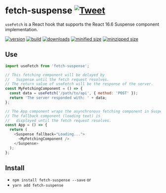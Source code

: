 # fetch-suspense [![Tweet](https://img.shields.io/twitter/url/http/shields.io.svg?style=social)](https://twitter.com/intent/tweet?text=fetch-suspense%20is%20a%20React%20hook%20that%20supports%20the%20Suspense%20component!&url=https://github.com/CharlesStover/fetch-suspense&via=CharlesStover&hashtags=react,reactjs,javascript,typescript,webdev,webdevelopment)

`useFetch` is a React hook that supports the React 16.6 Suspense component implementation.

[![version](https://img.shields.io/npm/v/fetch-suspense.svg)](https://www.npmjs.com/package/fetch-suspense/)
[![build](https://api.travis-ci.com/CharlesStover/fetch-suspense.svg)](https://travis-ci.com/CharlesStover/fetch-suspense/)
[![downloads](https://img.shields.io/npm/dt/fetch-suspense.svg)](https://www.npmjs.com/package/fetch-suspense)
[![minified size](https://img.shields.io/bundlephobia/min/fetch-suspense.svg)](https://www.npmjs.com/package/fetch-suspense)
[![minzipped size](https://img.shields.io/bundlephobia/minzip/fetch-suspense.svg)](https://www.npmjs.com/package/fetch-suspense)

## Use

```JavaScript
import useFetch from 'fetch-suspense';

// This fetching component will be delayed by
//   Suspense until the fetch request resolves.
// The return value of useFetch will be the response of the server.
const MyFetchingComponent = () => {
  const data = useFetch('/path/to/api', { method: 'POST' });
  return 'The server responded with: ' + data;
};

// The App component wraps the asynchronous fetching component in Suspense.
// The fallback component (loading text) is
//   displayed until the fetch request resolves.
const App = () => {
  return (
    <Suspense fallback="Loading...">
      <MyFetchingComponent />
    </Suspense>
  );
};
```

## Install

* `npm install fetch-suspense --save` or
* `yarn add fetch-suspense`

